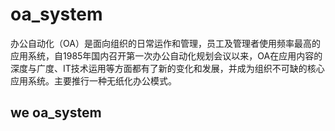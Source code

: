 # oa_system
办公自动化（OA）是面向组织的日常运作和管理，员工及管理者使用频率最高的应用系统，自1985年国内召开第一次办公自动化规划会议以来，OA在应用内容的深度与广度、IT技术运用等方面都有了新的变化和发展，并成为组织不可缺的核心应用系统。主要推行一种无纸化办公模式。
##  we oa_system
